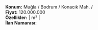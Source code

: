 ## 

**Konum:** Muğla / Bodrum / Konacık Mah. /  
**Fiyat:** 120.000.000  
**Özellikler:**  |  m² |   
**İlan Numarası:** 
